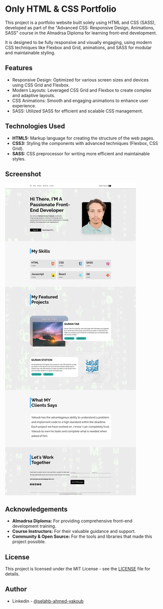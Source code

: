 # Only HTML & CSS Portfolio
This project is a portfolio website built solely using HTML and CSS (SASS), developed as part of the "Advanced CSS: Responsive Design, Animations, SASS" course in the Almadrsa Diploma for learning front-end development.

It is designed to be fully responsive and visually engaging, using modern CSS techniques like Flexbox and Grid, animations, and SASS for modular and maintainable styling.

## Features

- Responsive Design: Optimized for various screen sizes and devices using CSS Grid and Flexbox.
- Modern Layouts: Leveraged CSS Grid and Flexbox to create complex and adaptive layouts.
- CSS Animations: Smooth and engaging animations to enhance user experience.
- SASS: Utilized SASS for efficient and scalable CSS management.

## Technologies Used

- **HTML5:** Markup language for creating the structure of the web pages.
- **CSS3:** Styling the components with advanced techniques (Flexbox, CSS Grid).
- **SASS:** CSS preprocessor for writing more efficient and maintainable styles.

## Screenshot
![](/images/screenshot.jpg)

## Acknowledgements
- **Almadrsa Diploma:** For providing comprehensive front-end development training.
- **Course Instructors:** For their valuable guidance and support.
- **Community & Open Source:** For the tools and libraries that made this project possible.

## License
This project is licensed under the MIT License - see the [LICENSE](/LICENSE) file for details.

## Author
- Linkedin - [@selahb-ahmed-yakoub](https://www.linkedin.com/in/selhab-ahmed-yakoub/)

